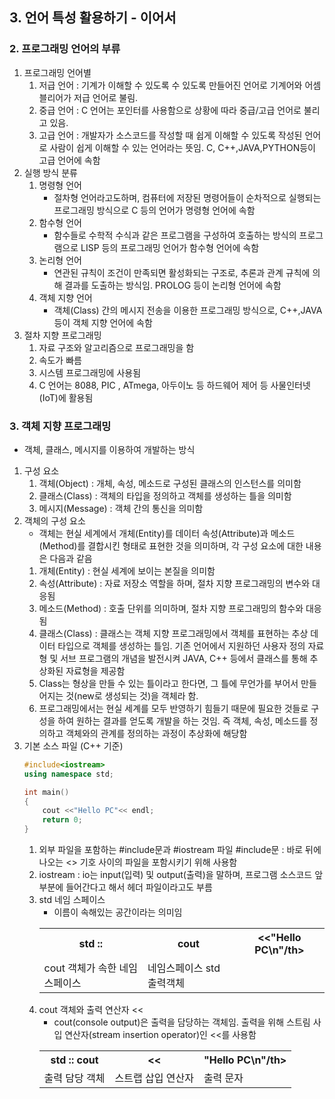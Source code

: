 ## 3. 언어 특성 활용하기 - 이어서
### 2. 프로그래밍 언어의 부류
1. 프로그래밍 언어별
   1. 저급 언어 : 기계가 이해할 수 있도록 수 있도록 만들어진 언어로 기계어와 어셈블리어가 저급 언어로 불림.
   2. 중급 언어 : C 언어는 포인터를 사용함으로 상황에 따라 중급/고급 언어로 불리고 있음.
   3. 고급 언어 : 개발자가 소스코드를 작성할 때 쉽게 이해할 수 있도록 작성된 언어로 사람이 쉽게 이해할 수 있는 언어라는 뜻임. C, C++,JAVA,PYTHON등이 고급 언어에 속함
2. 실행 방식 분류
   1. 명령형 언어
      - 절차형 언어라고도하며, 컴퓨터에 저장된 명령어들이 순차적으로 실행되는 프로그래밍 방식으로 C 등의 언어가 명령형 언어에 속함
   2. 함수형 언어
      - 함수들로 수학적 수식과 같은 프로그램을 구성하여 호출하는 방식의 프로그램으로 LISP 등의 프로그래밍 언어가 함수형 언어에 속함
   3. 논리형 언어
      - 연관된 규칙이 조건이 만족되면 활성화되는 구조로, 추론과 관계 규칙에 의해 결과를 도출하는 방식임. PROLOG 등이 논리형 언어에 속함
   4. 객체 지향 언어
      - 객체(Class) 간의 메시지 전송을 이용한 프로그래밍 방식으로, C++,JAVA 등이 객체 지향 언어에 속함
3. 절차 지향 프로그래밍
   1. 자료 구조와 알고리즘으로 프로그래밍을 함
   2. 속도가 빠름
   3. 시스템 프로그래밍에 사용됨
   4. C 언어는 8088, PIC , ATmega, 아두이노 등 하드웨어 제어 등 사물인터넷(IoT)에 활용됨
### 3. 객체 지향 프로그래밍
 - 객체, 클래스, 메시지를 이용하여 개발하는 방식
1. 구성 요소
   1. 객체(Object) : 개체, 속성, 메소드로 구성된 클래스의 인스턴스를 의미함
   2. 클래스(Class) : 객체의 타입을 정의하고 객체를 생성하는 틀을 의미함
   3. 메시지(Message) : 객체 간의 통신을 의미함
2. 객체의 구성 요소
   - 객체는 현실 세계에서 개체(Entity)를 데이터 속성(Attribute)과 메소드(Method)를 결합시킨 형태로 표현한 것을 의미하며, 각 구성 요소에 대한 내용은 다음과 같음
   1. 개체(Entity) : 현실 세계에 보이는 본질을 의미함
   2. 속성(Attribute) : 자료 저장소 역할을 하며, 절차 지향 프로그래밍의 변수와 대응됨
   3. 메소드(Method) : 호출 단위를 의미하며, 절차 지향 프로그래밍의 함수와 대응됨
   4. 클래스(Class) : 클래스는 객체 지향 프로그래밍에서 객체를 표현하는 추상 데이터 타입으로 객체를 생성하는 틀임. 기존 언어에서 지원하던 사용자 정의 자료형 및 서브 프로그램의 개념을 발전시켜 JAVA, C++ 등에서 클래스를 통해 추상화된 자료형을 제공함
   5. Class는 형상을 만들 수 있는 틀이라고 한다면, 그 틀에 무언가를 부어서 만들어지는 것(new로 생성되는 것)을 객체라 함.
   6. 프로그래밍에서는 현실 세계를 모두 반영하기 힘들기 때문에 필요한 것들로 구성을 하여 원하는 결과를 얻도록 개발을 하는 것임. 즉 객체, 속성, 메소드를 정의하고 객체와의 관계를 정의하는 과정이 추상화에 해당함
3. 기본 소스 파일 (C++ 기준)
    ```C++
    #include<iostream>
    using namespace std;

    int main()
    {
        cout <<"Hello PC"<< endl;
        return 0;
    }
    ```
   1.  외부 파일을 포함하는 #include문과 #iostream 파일
        #include문 : 바로 뒤에 나오는 <> 기호 사이의 파일을 포함시키기 위해 사용함
   2.  iostream : io는 input(입력) 및 output(출력)을 말하며, 프로그램 소스코드 앞부분에 들어간다고 해서 헤더 파일이라고도 부름
   3.  std 네임 스페이스
       - 이름이 속해있는 공간이라는 의미임
        <table>
            <tr>
                <th>std ::</th>
                <th>cout</th>
                <th><<"Hello PC\n"/th>
            </tr>
            <tr>
                <td>cout 객체가 속한 네임스페이스</td>
                <td>네임스페이스 std 출력객체</td>
                <td></td>
            </tr>
        </table>
    4. cout 객체와 출력 연산자 <<
       - cout(console output)은 출력을 담당하는 객체임. 출력을 위해 스트림 사입 연산자(stream insertion operator)인 <<를 사용함
       <table>
            <tr>
                <th>std :: cout</th>
                <th><<</th>
                <th>"Hello PC\n"/th>
            </tr>
            <tr>
                <td>출력 담당 객체</td>
                <td>스트랩 삽입 연산자</td>
                <td>출력 문자</td>
            </tr>
        </table>
